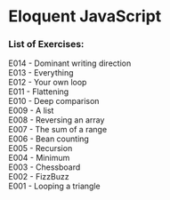 # Eloquent JavaScript

### List of Exercises:  
E014 - Dominant writing direction  
E013 - Everything  
E012 - Your own loop  
E011 - Flattening  
E010 - Deep comparison  
E009 - A list  
E008 - Reversing an array  
E007 - The sum of a range  
E006 - Bean counting  
E005 - Recursion  
E004 - Minimum  
E003 - Chessboard  
E002 - FizzBuzz  
E001 - Looping a triangle   